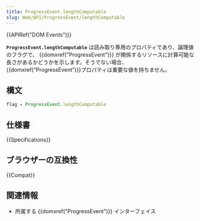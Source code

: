 ```yaml
---
title: ProgressEvent.lengthComputable
slug: Web/API/ProgressEvent/lengthComputable
---
```

{{APIRef("DOM Events")}}

**`ProgressEvent.lengthComputable`** は読み取り専用のプロパティであり、論理値のフラグで、 {{domxref("ProgressEvent")}} が関係するリソースに計算可能な長さがあるかどうかを示します。そうでない場合、{{domxref("ProgressEvent")}}プロパティは重要な値を持ちません。

## 構文

```js
flag = ProgressEvent.lengthComputable
```

## 仕様書

{{Specifications}}

## ブラウザーの互換性

{{Compat}}

## 関連情報

- 所属する {{domxref("ProgressEvent")}} インターフェイス
